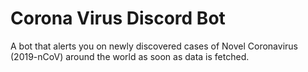 # Corona Virus Discord Bot
A bot that alerts you on newly discovered cases of Novel Coronavirus (2019-nCoV) around the world as soon as data is fetched.
